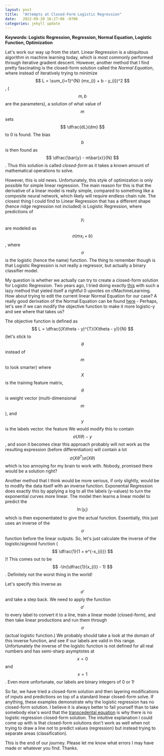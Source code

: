 ```yaml
---
layout: post
title:  "Attempts at Closed-Form Logistic Regression"
date:   2022-09-20 16:27:08 -0700
categories: jekyll update
---
```

<script src="https://cdn.mathjax.org/mathjax/latest/MathJax.js?config=TeX-AMS-MML_HTMLorMML" type="text/javascript"></script>

**Keywords: Logistic Regression, Regression, Normal Equation, Logistic Function, Optimization**


Let's work our way up from the start. Linear Regression is a ubiquitous algorithm in machine learning today, which is most commonly performed through iterative gradient descent. However, another method that I find pretty fascinating is the closed-form solution called the *Normal Equation*, where instead of iteratively trying to minimize $$ L = \sum_{i=1}^{N} (mx_{i} + b - y_{i})^2 $$, ($${m, b}$$ are the parameters), a solution of what value of $$ m $$ sets $$ \dfrac{dL}{dm} $$ to 0 is found. The bias $$ b $$ is then found as $$ \dfrac{\bar{y} - m\bar{x}}{N} $$. Thus this solution is called *closed-form* as it takes a known amount of mathematical operations to solve. 

However, this is old news. Unfortunately, this style of optimization is only possible for simple linear regression. The main reason for this is that the derivative of a linear model is really simple, compared to something like a composite neural network, which likely will require endless chain rule. The closest thing I could find to Linear Regression that has a different shape (hence ridge regression not included) is Logistic Regression, where predictions of $$y_{i}$$ are modeled as $$\sigma(mx_{i} + b)$$, where $$\sigma$$ is the logistic (hence the name) function. The thing to remember though is that Logistic Regression is not really a regressor, but actually a binary classifier model. 

My question is whether we actually can try to create a closed-form solution for Logistic Regression. Two years ago, I tried doing exactly [this](https://www.reddit.com/r/MachineLearning/comments/no5q8j/p_potential_logistic_regression_closed_form/) with such a lazy method that yieled itself a rightful 0 upvotes on r/MachineLearning. How about trying to edit the current linear Normal Equation for our case? A really good derivation of the Normal Equation can be found [here](https://eli.thegreenplace.net/2014/derivation-of-the-normal-equation-for-linear-regression/) - Perhaps, let's see if we can modify the objective function to make it more logistic-y and see where that takes us? 

The objective function is defined as $$ L = \dfrac{(X\theta - y)^{T}(X\theta - y)}{N} $$ (let's stick to $$\theta$$ instead of $$ m $$ to look smarter) where $$ X $$ is the training feature matrix, $$ \theta $$ is weight vector (multi-dimensional $$ m $$), and $$ y $$ is the labels vector. the feature We would modify this to contain $$ \sigma(X\theta)- y $$, and soon it becomes clear this approach probably will not work as the resulting expression (before differentiation) will contain a lot  $$\sigma(X\theta^{T})\sigma(X\theta)$$ which is too annoying for my brain to work with. Nobody, promised there would be a solution right?

Another method that I think would be more serious, if only slightly, would be to modify the data itself with an inverse function. Exponential Regression does exactly this by applying a log to all the labels (y-values) to turn the exponential curves more linear. The model then learns a linear model to predict the $$ \ln(y_{i}) $$ which is then exponentiated to give the actual function. Essentially, this just uses an inverse of the $$ \sigma $$ function before the linear outputs. So, let's just calculate the inverse of the logistic/sigmoid function 
($$ \dfrac{1}{1 + e^{-x_{i}}} $$)! This comes out to be $$ -\ln(\dfrac{1}{x_{i}} - 1) $$. Definitely not the worst thing in the world!

Let's specify this inverse as $$ \sigma' $$ and take a step back. We need to apply the function $$ \sigma' $$ to every label to convert it to a line, train a linear model (closed-form), and then take linear productions and run them through $$ \sigma $$ (actual logistic function.) We probably should take a look at the domain of this inverse function, and see if our labels are valid in this range. Unfortunately the inverse of the logistic function is not defined for all real numbers and has semi-sharp asymptotes at $$x=0$$ and $$x=1$$. Even more unfortunate, our labels are binary integers of 0 or 1! 

So far, we have tried a closed-form solution and then layering modifications of inputs and predictions on top of a standard linear closed-form solve. If anything, these examples demonstrate why the logistic regression has no closed-form solution. I believe it is always better to fail yourself than to take somebody else's word that the [transcedental equation](https://youtu.be/32ZemGEYraY?t=76) is why there is no logistic regression closed-form solution. The intuitive explanation I could come up with is that closed-form solutions don't work as well when not trying to draw a line not to predict values (regression) but instead trying to separate areas (classification).

This is the end of our journey. Please let me know what errors I may have made or whatever you find. Thanks.